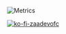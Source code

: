![Metrics](https://metrics.lecoq.io/zaadevofc?template=classic&isocalendar=1&languages=1&achievements=1&introduction=1&pagespeed=1&base=header%2C%20activity%2C%20community%2C%20repositories%2C%20metadata&base.indepth=false&base.hireable=false&base.skip=false&isocalendar=false&isocalendar.duration=full-year&languages=false&languages.limit=20&languages.threshold=0%25&languages.other=false&languages.colors=github&languages.sections=most-used&languages.indepth=false&languages.analysis.timeout=15&languages.analysis.timeout.repositories=7.5&languages.categories=markup%2C%20programming&languages.recent.categories=markup%2C%20programming&languages.recent.load=300&languages.recent.days=14&achievements=false&achievements.threshold=C&achievements.secrets=true&achievements.display=detailed&achievements.limit=0&introduction=false&introduction.title=true&pagespeed=false&pagespeed.url=zaadevofc.tech&pagespeed.detailed=false&pagespeed.screenshot=false&pagespeed.pwa=false&config.timezone=Asia%2FJakarta)

[![ko-fi-zaadevofc](https://ko-fi.com/img/githubbutton_sm.svg)](https://ko-fi.com/zaadevofc)
